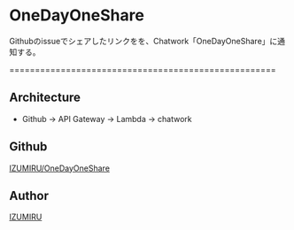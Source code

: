 # OneDayOneShare

Githubのissueでシェアしたリンクをを、Chatwork「OneDayOneShare」に通知する。

====================================================
## Architecture
- Github -> API Gateway -> Lambda -> chatwork

## Github
[IZUMIRU/OneDayOneShare](https://github.com/IZUMIRU/OneDayOneShare)

## Author
[IZUMIRU](https://github.com/IZUMIRU)
